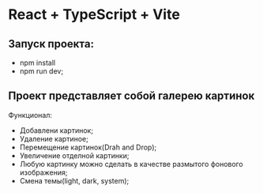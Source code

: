 # React + TypeScript + Vite

## Запуск проекта:
  - npm install
  - npm run dev;

## Проект представляет собой галерею картинок

Функционал:
- Добавлени картинок;
- Удаление картиное;
- Перемещение картинок(Drah and Drop);
- Увеличение отделной картинки;
- Любую картинку можно сделать в качестве размытого фонового изображения;
- Смена темы(light, dark, system);

